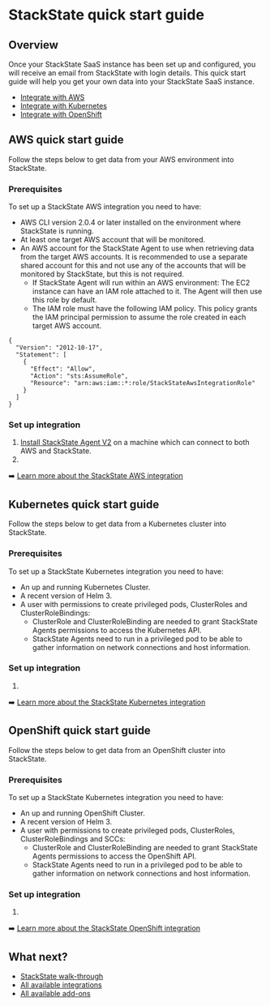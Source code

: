# StackState quick start guide

## Overview

Once your StackState SaaS instance has been set up and configured, you will receive an email from StackState with login details. This quick start guide will help you get your own data into your StackState SaaS instance.

* [Integrate with AWS](#aws-quick-start-guide)
* [Integrate with Kubernetes](#kubernetes-quick-start-guide)
* [Integrate with OpenShift](#openshift-quick-start-guide)

## AWS quick start guide

Follow the steps below to get data from your AWS environment into StackState.

### Prerequisites

To set up a StackState AWS integration you need to have:

* AWS CLI version 2.0.4 or later installed on the environment where StackState is running.
* At least one target AWS account that will be monitored.
* An AWS account for the StackState Agent to use when retrieving data from the target AWS accounts. It is recommended to use a separate shared account for this and not use any of the accounts that will be monitored by StackState, but this is not required.
    * If StackState Agent will run within an AWS environment: The EC2 instance can have an IAM role attached to it. The Agent will then use this role by default.
    * The IAM role must have the following IAM policy. This policy grants the IAM principal permission to assume the role created in each target AWS account.
```
{
  "Version": "2012-10-17",
  "Statement": [
    {
      "Effect": "Allow",
      "Action": "sts:AssumeRole",
      "Resource": "arn:aws:iam::*:role/StackStateAwsIntegrationRole"
    }
  ]
}
```

### Set up integration

1. [Install StackState Agent V2](/setup/agent/about-stackstate-agent.md#deploy-and-run-stackstate-agent-v2) on a machine which can connect to both AWS and StackState.
2. 

➡️ [Learn more about the StackState AWS integration](/stackpacks/integrations/aws/aws.md)

## Kubernetes quick start guide

Follow the steps below to get data from a Kubernetes cluster into StackState.

### Prerequisites

To set up a StackState Kubernetes integration you need to have:

* An up and running Kubernetes Cluster.
* A recent version of Helm 3.
* A user with permissions to create privileged pods, ClusterRoles and ClusterRoleBindings:
  * ClusterRole and ClusterRoleBinding are needed to grant StackState Agents permissions to access the Kubernetes API.
  * StackState Agents need to run in a privileged pod to be able to gather information on network connections and host information.

### Set up integration

1. 

➡️ [Learn more about the StackState Kubernetes integration](/stackpacks/integrations/kubernetes.md)

## OpenShift quick start guide

Follow the steps below to get data from an OpenShift cluster into StackState.

### Prerequisites

To set up a StackState Kubernetes integration you need to have:

* An up and running OpenShift Cluster.
* A recent version of Helm 3.
* A user with permissions to create privileged pods, ClusterRoles, ClusterRoleBindings and SCCs:
  * ClusterRole and ClusterRoleBinding are needed to grant StackState Agents permissions to access the OpenShift API.
  * StackState Agents need to run in a privileged pod to be able to gather information on network connections and host information.

### Set up integration

1. 

➡️ [Learn more about the StackState OpenShift integration](/stackpacks/integrations/openshift.md)

## What next?

- [StackState walk-through](/getting_started.md)
- [All available integrations](/stackpacks/integrations/)
- [All available add-ons](/stackpacks/add-ons/)